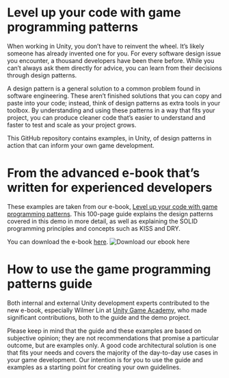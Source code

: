 # Level up your code with game programming patterns
When working in Unity, you don’t have to reinvent the wheel. It’s likely someone has already invented one for you. For every software design issue you encounter, a thousand developers have been there before. While you can’t always ask them directly for advice, you can learn from their decisions through design patterns. 

A design pattern is a general solution to a common problem found in software engineering. These aren’t finished solutions that you can copy and paste into your code; instead, think of design patterns as extra tools in your toolbox. By understanding and using these patterns in a way that fits your project, you can produce cleaner code that’s easier to understand and faster to test and scale as your project grows. 

This GitHub repository contains examples, in Unity, of design patterns in action that can inform your own game development. 

# From the advanced e-book that’s written for experienced developers
These examples are taken from our e-book, [Level up your code with game programming patterns](https://resources.unity.com/games/level-up-your-code-with-game-programming-patterns). This 100-page guide explains the design patterns covered in this demo in more detail, as well as explaining the SOLID programming principles and concepts such as KISS and DRY. 

You can download the e-book [here](https://resources.unity.com/games/level-up-your-code-with-game-programming-patterns). 
![Download our ebook here](https://blog-api.unity.com/sites/default/files/styles/focal_crop_ratio_16_9/public/2022-10/Blog%20Post_1620x900.jpg?imwidth=1920&h=40319811&itok=6Brw5Vd8)

# How to use the game programming patterns guide
Both internal and external Unity development experts contributed to the new e-book, especially Wilmer Lin at [Unity Game Academy](https://github.com/UnityGameAcademy), who made significant contributions, both to the guide and the demo project.

Please keep in mind that the guide and these examples are based on subjective opinion; they are not recommendations that promise a particular outcome, but are examples only. A good code architectural solution is one that fits your needs and covers the majority of the day-to-day use cases in your game development. Our intention is for you to use the guide and examples as a starting point for creating your own guidelines. 
